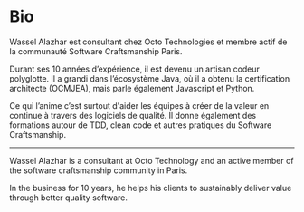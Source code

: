 # Bio

Wassel Alazhar est consultant chez Octo Technologies et membre actif de la communauté Software Craftsmanship Paris.

Durant ses 10 années d’expérience, il est devenu un artisan codeur polyglotte. Il a grandi dans l’écosystème Java, où il a obtenu la certification architecte (OCMJEA), mais parle également Javascript et Python.

Ce qui l’anime c’est surtout d'aider les équipes à créer de la valeur en continue à travers des logiciels de qualité. Il donne également des formations autour de TDD, clean code et autres pratiques du Software Craftsmanship.

-----------------------------------------------------------------------------------------------------------------------
Wassel Alazhar is a consultant at Octo Technology and an active member of the software craftsmanship community in Paris.

In the business for 10 years, he helps his clients to sustainably deliver value through better quality software.
